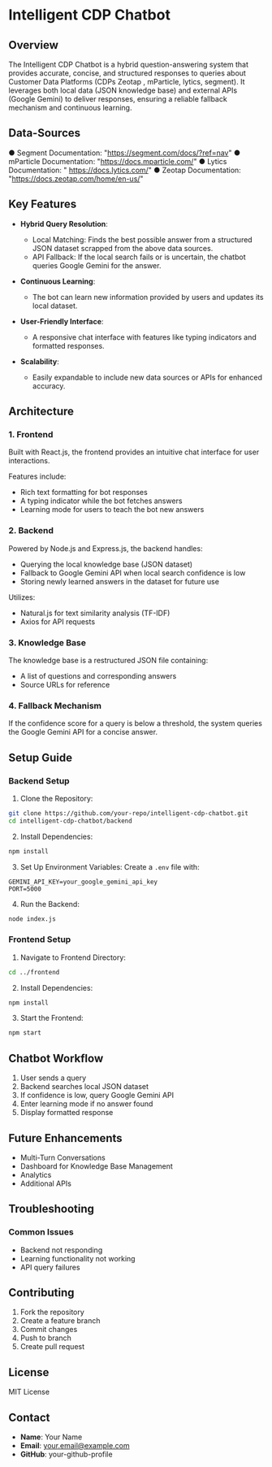 # Intelligent CDP Chatbot

## Overview
The Intelligent CDP Chatbot is a hybrid question-answering system that provides accurate, concise, and structured responses to queries about Customer Data Platforms (CDPs Zeotap , mParticle, lytics, segment). It leverages both local data (JSON knowledge base) and external APIs (Google Gemini) to deliver responses, ensuring a reliable fallback mechanism and continuous learning.

## Data-Sources
● Segment Documentation: "https://segment.com/docs/?ref=nav"
● mParticle Documentation: "https://docs.mparticle.com/"
● Lytics Documentation: " https://docs.lytics.com/"
● Zeotap Documentation: "https://docs.zeotap.com/home/en-us/"
## Key Features
- **Hybrid Query Resolution**:
  - Local Matching: Finds the best possible answer from a structured JSON dataset scrapped from the above data sources.
  - API Fallback: If the local search fails or is uncertain, the chatbot queries Google Gemini for the answer.

- **Continuous Learning**:
  - The bot can learn new information provided by users and updates its local dataset.

- **User-Friendly Interface**:
  - A responsive chat interface with features like typing indicators and formatted responses.

- **Scalability**:
  - Easily expandable to include new data sources or APIs for enhanced accuracy.

## Architecture
### 1. Frontend
Built with React.js, the frontend provides an intuitive chat interface for user interactions.

Features include:
- Rich text formatting for bot responses
- A typing indicator while the bot fetches answers
- Learning mode for users to teach the bot new answers

### 2. Backend
Powered by Node.js and Express.js, the backend handles:
- Querying the local knowledge base (JSON dataset)
- Fallback to Google Gemini API when local search confidence is low
- Storing newly learned answers in the dataset for future use

Utilizes:
- Natural.js for text similarity analysis (TF-IDF)
- Axios for API requests

### 3. Knowledge Base
The knowledge base is a restructured JSON file containing:
- A list of questions and corresponding answers
- Source URLs for reference

### 4. Fallback Mechanism
If the confidence score for a query is below a threshold, the system queries the Google Gemini API for a concise answer.

## Setup Guide
### Backend Setup
1. Clone the Repository:
```bash
git clone https://github.com/your-repo/intelligent-cdp-chatbot.git
cd intelligent-cdp-chatbot/backend
```

2. Install Dependencies:
```bash
npm install
```

3. Set Up Environment Variables:
Create a `.env` file with:
```env
GEMINI_API_KEY=your_google_gemini_api_key
PORT=5000
```

4. Run the Backend:
```bash
node index.js
```

### Frontend Setup
1. Navigate to Frontend Directory:
```bash
cd ../frontend
```

2. Install Dependencies:
```bash
npm install
```

3. Start the Frontend:
```bash
npm start
```

## Chatbot Workflow
1. User sends a query
2. Backend searches local JSON dataset
3. If confidence is low, query Google Gemini API
4. Enter learning mode if no answer found
5. Display formatted response

## Future Enhancements
- Multi-Turn Conversations
- Dashboard for Knowledge Base Management
- Analytics
- Additional APIs

## Troubleshooting
### Common Issues
- Backend not responding
- Learning functionality not working
- API query failures

## Contributing
1. Fork the repository
2. Create a feature branch
3. Commit changes
4. Push to branch
5. Create pull request

## License
MIT License

## Contact
- **Name**: Your Name
- **Email**: your.email@example.com
- **GitHub**: your-github-profile
